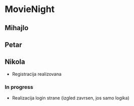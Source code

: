# MovieNight

## Mihajlo

## Petar

## Nikola
+ Registracija realizovana


### In progress
+ Realizacija login strane (izgled zavrsen, jos samo logika)
